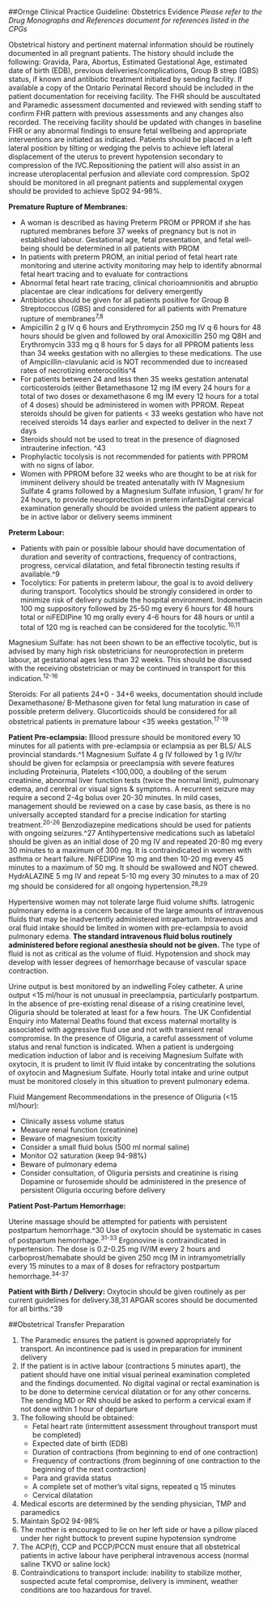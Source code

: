 ##Ornge Clinical Practice Guideline: Obstetrics Evidence<i>Please refer to the Drug Monographs and References document for references listed in the CPGs</i>
Obstetrical history and pertinent maternal information should be routinely documented in all pregnant patients.The history should include the following: Gravida, Para, Abortus, Estimated Gestational Age, estimated date ofbirth (EDB), previous deliveries/complications, Group B strep (GBS) status, if known and antibiotic treatmentinitiated by sending facility. If available a copy of the Ontario Perinatal Record should be included in the patientdocumentation for receiving facility. The FHR should be auscultated and Paramedic assessment documented andreviewed with sending staff to confirm FHR pattern with previous assessments and any changes also recorded. Thereceiving facility should be updated with changes in baseline FHR or any abnormal findings to ensure fetal wellbeingand appropriate interventions are initiated as indicated. Patients should be placed in a left lateral positionby tilting or wedging the pelvis to achieve left lateral displacement of the uterus to prevent hypotensionsecondary to compression of the IVC.Repositioning the patient will also assist in an increase uteroplacentalperfusion and alleviate cord compression. SpO2 should be monitored in all pregnant patients and supplementaloxygen should be provided to achieve SpO2 94-98%.
**Premature Rupture of Membranes:**
* A woman is described as having Preterm PROM or PPROM if she has ruptured membranes before 37 weeksof pregnancy but is not in established labour. Gestational age, fetal presentation, and fetal well-beingshould be determined in all patients with PROM* In patients with preterm PROM, an initial period of fetal heart rate monitoring and uterineactivity monitoring may help to identify abnormal fetal heart tracing and to evaluate for contractions* Abnormal fetal heart rate tracing, clinical chorioamnionitis and abruptio placentae are clear indications fordelivery emergently* Antibiotics should be given for all patients positive for Group B Streptococcus (GBS) and considered for allpatients with Premature rupture of membranes<sup>7,8</sup>* Ampicillin 2 g IV q 6 hours and Erythromycin 250 mg IV q 6 hours for 48 hours should be given and followedby oral Amoxicillin 250 mg Q8H and Erythromycin 333 mg q 8 hours for 5 days for all PPROM patients lessthan 34 weeks gestation with no allergies to these medications. The use of Ampicillin-clavulanic acid isNOT recommended due to increased rates of necrotizing enterocolitis^4* For patients between 24 and less then 35 weeks gestation antenatal corticosteroids (eitherBetamethasone 12 mg IM every 24 hours for a total of two doses or dexamethasone 6 mg IM every 12hours for a total of 4 doses) should be administered in women with PPROM. Repeat steroids should begiven for patients < 33 weeks gestation who have not received steroids 14 days earlier and expected todeliver in the next 7 days* Steroids should not be used to treat in the presence of diagnosed intrauterine infection. ^43* Prophylactic tocolysis is not recommended for patients with PPROM with no signs of labor.* Women with PPROM before 32 weeks who are thought to be at risk for imminent delivery should betreated antenatally with IV Magnesium Sulfate 4 grams followed by a Magnesium Sulfate infusion, 1 gram/hr for 24 hours, to provide neuroprotection in preterm infantsDigital cervical examination generally shouldbe avoided unless the patient appears to be in active labor or delivery seems imminent**Preterm Labour:*** Patients with pain or possible labour should have documentation of duration and severity of contractions,frequency of contractions, progress, cervical dilatation, and fetal fibronectin testing results if available.^9* Tocolytics: For patients in preterm labour, the goal is to avoid delivery during transport. Tocolytics shouldbe strongly considered in order to minimize risk of delivery outside the hospital environment.Indomethacin 100 mg suppository followed by 25-50 mg every 6 hours for 48 hours total or niFEDIPine 10mg orally every 4-6 hours for 48 hours or until a total of 120 mg is reached can be considered for thetocolytic.<sup>10,11</sup>
Magnesium Sulfate: has not been shown to be an effective tocolytic, but is advised by many high risk obstetriciansfor neuroprotection in preterm labour, at gestational ages less than 32 weeks. This should be discussed with thereceiving obstetrician or may be continued in transport for this indication.<sup>12-16</sup>Steroids: For all patients 24+0 - 34+6 weeks, documentation should include Dexamethasone/ B-Methasone givenfor fetal lung maturation in case of possible preterm delivery. 
Glucorticoids should be considered for all obstetricalpatients in premature labour <35 weeks gestation.<sup>17-19</sup>
**Patient Pre-eclampsia:**Blood pressure should be monitored every 10 minutes for all patients with pre-eclampsia or eclampsia as per BLS/ALS provincial standards.^1 Magnesium Sulfate 4 g IV followed by 1 g IV/hr should be given for eclampsia or preeclampsiawith severe features including Proteinuria, Platelets <100,000, a doubling of the serum creatinine,abnormal liver function tests (twice the normal limit), pulmonary edema, and cerebral or visual signs & symptoms.A recurrent seizure may require a second 2-4g bolus over 20-30 minutes. In mild cases, management should bereviewed on a case by case basis, as there is no universally accepted standard for a precise indication for startingtreatment.<sup>20-26</sup> Benzodiazepine medications should be used for patients with ongoing seizures.^27 Antihypertensivemedications such as labetalol should be given as an initial dose of 20 mg IV and repeated 20-80 mg every 30minutes to a maximum of 300 mg. It is contraindicated in women with asthma or heart failure. NiFEDIPine 10 mgand then 10-20 mg every 45 minutes to a maximum of 50 mg. It should be swallowed and NOT chewed.HydrALAZINE 5 mg IV and repeat 5-10 mg every 30 minutes to a max of 20 mg should be considered for all ongoinghypertension.<sup>28,29</sup>
Hypertensive women may not tolerate large fluid volume shifts. Iatrogenic pulmonary edema is a concern becauseof the large amounts of intravenous fluids that may be inadvertently administered intrapartum. Intravenous andoral fluid intake should be limited in women with pre-eclampsia to avoid pulmonary edema. **The standardintravenous fluid bolus routinely administered before regional anesthesia should not be given.** The type of fluid isnot as critical as the volume of fluid. Hypotension and shock may develop with lesser degrees of hemorrhagebecause of vascular space contraction.
Urine output is best monitored by an indwelling Foley catheter. A urine output <15 ml/hour is not unusual in preeclampsia,particularly postpartum. In the absence of pre-existing renal disease of a rising creatinine level, Oliguriashould be tolerated at least for a few hours. The UK Confidential Enquiry into Maternal Deaths found that excessmaternal mortality is associated with aggressive fluid use and not with transient renal compromise. In the presenceof Oliguria, a careful assessment of volume status and renal function is indicated. When a patient is undergoingmedication induction of labor and is receiving Magnesium Sulfate with oxytocin, it is prudent to limit IV fluid intakeby concentrating the solutions of oxytocin and Magnesium Sulfate. Hourly total intake and urine output must bemonitored closely in this situation to prevent pulmonary edema.Fluid Mangement Recommendations in the presence of Oliguria (<15 ml/hour):* Clinically assess volume status* Measure renal function (creatinine)* Beware of magnesium toxicity* Consider a small fluid bolus (500 ml normal saline)* Monitor O2 saturation (keep 94-98%)* Beware of pulmonary edema* Consider consultation, of Oliguria persists and creatinine is risingDopamine or furosemide should be administered in the presence of persistent Oliguria occuring before delivery
**Patient Post-Partum Hemorrhage:**

Uterine massage should be attempted for patients with persistent postpartum hemorrhage.^30 Use of oxytocinshould be systematic in cases of postpartum hemorrhage.<sup>31-33</sup> Ergonovine is contraindicated in hypertension. Thedose is 0.2-0.25 mg IV/IM every 2 hours and carboprost/hemabate should be given 250 mcg IM inintramyometrially every 15 minutes to a max of 8 doses for refractory postpartum hemorrhage.<sup>34-37</sup>
**Patient with Birth / Delivery:**Oxytocin should be given routinely as per current guidelines for delivery.38,31 APGAR scores should be documentedfor all births.^39##Obstetrical Transfer Preparation
1. The Paramedic ensures the patient is gowned appropriately for transport. An incontinence pad is used inpreparation for imminent delivery2. If the patient is in active labour (contractions 5 minutes apart), the patient should have one initial visualperineal examination completed and the findings documented. No digital vaginal or rectal examination isto be done to determine cervical dilatation or for any other concerns. The sending MD or RN should beasked to perform a cervical exam if not done within 1 hour of departure3. The following should be obtained:	* Fetal heart rate (intermittent assessment throughout transport must be completed)	* Expected date of birth (EDB)	* Duration of contractions (from beginning to end of one contraction)	* Frequency of contractions (from beginning of one contraction to the beginning of the nextcontraction)	* Para and gravida status	* A complete set of mother’s vital signs, repeated q 15 minutes	* Cervical dilatation4. Medical escorts are determined by the sending physician, TMP and paramedics5. Maintain SpO2 94-98%6. The mother is encouraged to lie on her left side or have a pillow placed under her right buttock to preventsupine hypotension syndrome7. The ACP(f), CCP and PCCP/PCCN must ensure that all obstetrical patients in active labour have peripheralintravenous access (normal saline TKVO or saline lock)8. Contraindications to transport include: inability to stabilize mother, suspected acute fetal compromise,delivery is imminent, weather conditions are too hazardous for travel.